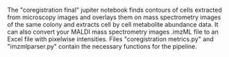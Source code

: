 The "coregistration final" jupiter notebook finds contours of cells extracted from microscopy images and overlays them on mass spectrometry images
of the same colony and extracts cell by cell metabolite abundance data. It can also convert your MALDI mass spectrometry images .imzML file to an Excel file with
pixelwise intensities. Files "coregistration metrics.py" and "imzmlparser.py" contain the necessary functions for the pipeline. 
